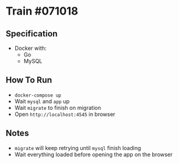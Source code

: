 # Train #071018

## Specification
- Docker with:
	- Go
	- MySQL

## How To Run
- `docker-compose up`
- Wait `mysql` and `app` up
- Wait `migrate` to finish on migration
- Open `http://localhost:4545` in browser

## Notes
- `migrate` will keep retrying until `mysql` finish loading
- Wait everything loaded before opening the app on the browser
